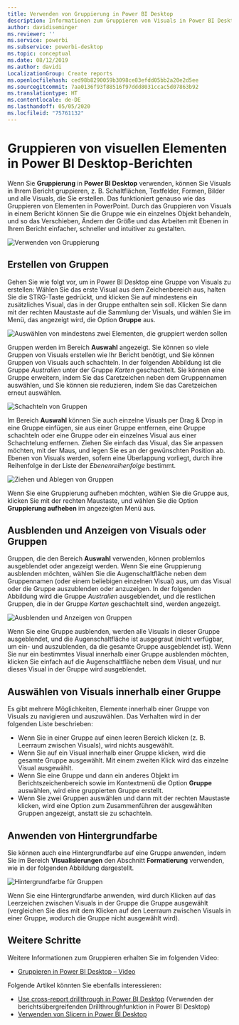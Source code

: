 ```yaml
---
title: Verwenden von Gruppierung in Power BI Desktop
description: Informationen zum Gruppieren von Visuals in Power BI Desktop
author: davidiseminger
ms.reviewer: ''
ms.service: powerbi
ms.subservice: powerbi-desktop
ms.topic: conceptual
ms.date: 08/12/2019
ms.author: davidi
LocalizationGroup: Create reports
ms.openlocfilehash: ced98b8290059b3098ce83efdd05bb2a20e2d5ee
ms.sourcegitcommit: 7aa0136f93f88516f97ddd8031ccac5d07863b92
ms.translationtype: HT
ms.contentlocale: de-DE
ms.lasthandoff: 05/05/2020
ms.locfileid: "75761132"
---
```

# <a name="group-visuals-in-power-bi-desktop-reports"></a>Gruppieren von visuellen Elementen in Power BI Desktop-Berichten
Wenn Sie **Gruppierung** in **Power BI Desktop** verwenden, können Sie Visuals in Ihrem Bericht gruppieren, z. B. Schaltflächen, Textfelder, Formen, Bilder und alle Visuals, die Sie erstellen. Das funktioniert genauso wie das Gruppieren von Elementen in PowerPoint. Durch das Gruppieren von Visuals in einem Bericht können Sie die Gruppe wie ein einzelnes Objekt behandeln, und so das Verschieben, Ändern der Größe und das Arbeiten mit Ebenen in Ihrem Bericht einfacher, schneller und intuitiver zu gestalten.

![Verwenden von Gruppierung](media/desktop-grouping-visuals/grouping-visuals-01.png)


## <a name="creating-groups"></a>Erstellen von Gruppen

Gehen Sie wie folgt vor, um in Power BI Desktop eine Gruppe von Visuals zu erstellen: Wählen Sie das erste Visual aus dem Zeichenbereich aus, halten Sie die STRG-Taste gedrückt, und klicken Sie auf mindestens ein zusätzliches Visual, das in der Gruppe enthalten sein soll. Klicken Sie dann mit der rechten Maustaste auf die Sammlung der Visuals, und wählen Sie im Menü, das angezeigt wird, die Option **Gruppe** aus.

![Auswählen von mindestens zwei Elementen, die gruppiert werden sollen](media/desktop-grouping-visuals/grouping-visuals-02.png)

Gruppen werden im Bereich **Auswahl** angezeigt. Sie können so viele Gruppen von Visuals erstellen wie Ihr Bericht benötigt, und Sie können Gruppen von Visuals auch schachteln. In der folgenden Abbildung ist die Gruppe *Australien* unter der Gruppe *Karten* geschachtelt. Sie können eine Gruppe erweitern, indem Sie das Caretzeichen neben dem Gruppennamen auswählen, und Sie können sie reduzieren, indem Sie das Caretzeichen erneut auswählen. 

![Schachteln von Gruppen](media/desktop-grouping-visuals/grouping-visuals-03.png)

Im Bereich **Auswahl** können Sie auch einzelne Visuals per Drag & Drop in eine Gruppe einfügen, sie aus einer Gruppe entfernen, eine Gruppe schachteln oder eine Gruppe oder ein einzelnes Visual aus einer Schachtelung entfernen. Ziehen Sie einfach das Visual, das Sie anpassen möchten, mit der Maus, und legen Sie es an der gewünschten Position ab. Ebenen von Visuals werden, sofern eine Überlappung vorliegt, durch ihre Reihenfolge in der Liste der *Ebenenreihenfolge* bestimmt.

![Ziehen und Ablegen von Gruppen](media/desktop-grouping-visuals/grouping-visuals-04.png)

Wenn Sie eine Gruppierung aufheben möchten, wählen Sie die Gruppe aus, klicken Sie mit der rechten Maustaste, und wählen Sie die Option **Gruppierung aufheben** im angezeigten Menü aus.

## <a name="hide-and-show-visuals-or-groups"></a>Ausblenden und Anzeigen von Visuals oder Gruppen

Gruppen, die den Bereich **Auswahl** verwenden, können problemlos ausgeblendet oder angezeigt werden. Wenn Sie eine Gruppierung ausblenden möchten, wählen Sie die Augenschaltfläche neben dem Gruppennamen (oder einem beliebigen einzelnen Visual) aus, um das Visual oder die Gruppe auszublenden oder anzuzeigen. In der folgenden Abbildung wird die Gruppe *Australien* ausgeblendet, und die restlichen Gruppen, die in der Gruppe *Karten* geschachtelt sind, werden angezeigt.


![Ausblenden und Anzeigen von Gruppen](media/desktop-grouping-visuals/grouping-visuals-05.png)

Wenn Sie eine Gruppe ausblenden, werden alle Visuals in dieser Gruppe ausgeblendet, und die Augenschaltfläche ist ausgegraut (nicht verfügbar, um ein- und auszublenden, da die gesamte Gruppe ausgeblendet ist). Wenn Sie nur ein bestimmtes Visual innerhalb einer Gruppe ausblenden möchten, klicken Sie einfach auf die Augenschaltfläche neben dem Visual, und nur dieses Visual in der Gruppe wird ausgeblendet.

## <a name="selecting-visuals-within-a-group"></a>Auswählen von Visuals innerhalb einer Gruppe

Es gibt mehrere Möglichkeiten, Elemente innerhalb einer Gruppe von Visuals zu navigieren und auszuwählen. Das Verhalten wird in der folgenden Liste beschrieben:

* Wenn Sie in einer Gruppe auf einen leeren Bereich klicken (z. B. Leerraum zwischen Visuals), wird nichts ausgewählt.
* Wenn Sie auf ein Visual innerhalb einer Gruppe klicken, wird die gesamte Gruppe ausgewählt. Mit einem zweiten Klick wird das einzelne Visual ausgewählt.
* Wenn Sie eine Gruppe und dann ein anderes Objekt im Berichtszeichenbereich sowie im Kontextmenü die Option **Gruppe** auswählen, wird eine gruppierten Gruppe erstellt.
* Wenn Sie zwei Gruppen auswählen und dann mit der rechten Maustaste klicken, wird eine Option zum Zusammenführen der ausgewählten Gruppen angezeigt, anstatt sie zu schachteln.

## <a name="apply-background-color"></a>Anwenden von Hintergrundfarbe

Sie können auch eine Hintergrundfarbe auf eine Gruppe anwenden, indem Sie im Bereich **Visualisierungen** den Abschnitt **Formatierung** verwenden, wie in der folgenden Abbildung dargestellt. 

![Hintergrundfarbe für Gruppen](media/desktop-grouping-visuals/grouping-visuals-06.png)

Wenn Sie eine Hintergrundfarbe anwenden, wird durch Klicken auf das Leerzeichen zwischen Visuals in der Gruppe die Gruppe ausgewählt (vergleichen Sie dies mit dem Klicken auf den Leerraum zwischen Visuals in einer Gruppe, wodurch die Gruppe nicht ausgewählt wird). 


## <a name="next-steps"></a>Weitere Schritte
Weitere Informationen zum Gruppieren erhalten Sie im folgenden Video:

* [Gruppieren in Power BI Desktop – Video](https://youtu.be/sf4n7VXoQHY?t=10)

Folgende Artikel könnten Sie ebenfalls interessieren:

* [Use cross-report drillthrough in Power BI Desktop](desktop-cross-report-drill-through.md) (Verwenden der berichtsübergreifenden Drillthroughfunktion in Power BI Desktop)
* [Verwenden von Slicern in Power BI Desktop](visuals/power-bi-visualization-slicers.md)

